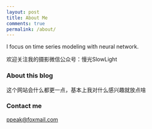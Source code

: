 ```yaml
---
layout: post
title: About Me
comments: true
permalink: /about/
---
```


I focus on time series modeling with neural network.

欢迎关注我的摄影微信公众号：慢光SlowLight

### About this blog

这个网站会什么都更一点，基本上我对什么感兴趣就放点啥

### Contact me

[ppeak@foxmail.com](mailto:ppeak@foxmail.com)
